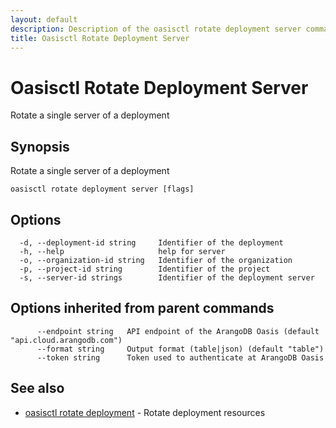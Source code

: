 ```yaml
---
layout: default
description: Description of the oasisctl rotate deployment server command
title: Oasisctl Rotate Deployment Server
---
```

# Oasisctl Rotate Deployment Server

Rotate a single server of a deployment

## Synopsis

Rotate a single server of a deployment

```
oasisctl rotate deployment server [flags]
```

## Options

```
  -d, --deployment-id string     Identifier of the deployment
  -h, --help                     help for server
  -o, --organization-id string   Identifier of the organization
  -p, --project-id string        Identifier of the project
  -s, --server-id strings        Identifier of the deployment server
```

## Options inherited from parent commands

```
      --endpoint string   API endpoint of the ArangoDB Oasis (default "api.cloud.arangodb.com")
      --format string     Output format (table|json) (default "table")
      --token string      Token used to authenticate at ArangoDB Oasis
```

## See also

* [oasisctl rotate deployment](oasisctl-rotate-deployment.html)	 - Rotate deployment resources

